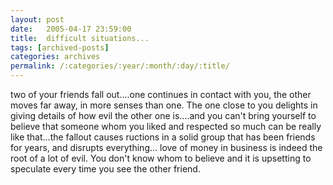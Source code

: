 ```yaml
---
layout: post
date:	2005-04-17 23:59:00
title:  difficult situations...
tags: [archived-posts]
categories: archives
permalink: /:categories/:year/:month/:day/:title/
---
```

two of your friends fall out....one continues in contact with you, the other moves far away, in more senses than one. The one close to you delights in giving details of how evil the other one is....and you can't bring yourself to believe that someone whom you liked and respected so much  can be really like that...the fallout causes ructions in a solid group that has been friends for years, and disrupts everything... love of money in business is indeed the root of a lot of evil. You don't know whom to believe and it is upsetting to speculate every time you see the other friend.
